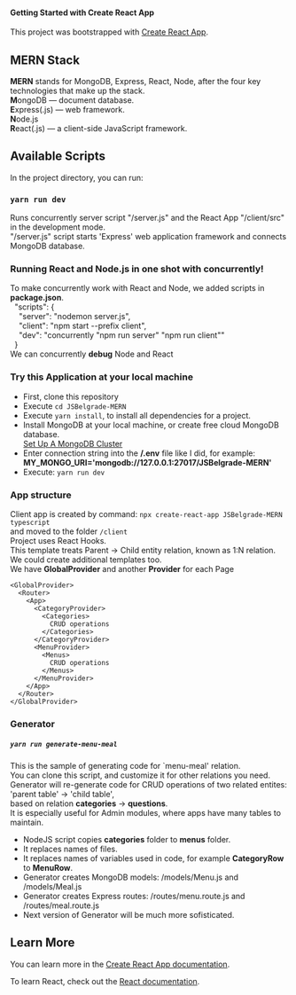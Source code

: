#### Getting Started with Create React App

This project was bootstrapped with [Create React App](https://github.com/facebook/create-react-app).

## MERN Stack
**MERN** stands for MongoDB, Express, React, Node, after the four key technologies that make up the stack.\
**M**ongoDB — document database.\
**E**xpress(.js) — web framework.\
**N**ode.js\
**R**eact(.js) — a client-side JavaScript framework.

## Available Scripts

In the project directory, you can run:
### `yarn run dev`
Runs concurrently server script "/server.js" and the React App "/client/src" in the development mode.\
"/server.js" script starts 'Express' web application framework and connects MongoDB database.

### Running React and Node.js in one shot with concurrently!
To make concurrently work with React and Node, we added scripts in **package.json**.\
&nbsp;&nbsp;"scripts": {\
&nbsp;&nbsp;&nbsp;&nbsp;"server": "nodemon server.js",\
&nbsp;&nbsp;&nbsp;&nbsp;"client": "npm start --prefix client",\
&nbsp;&nbsp;&nbsp;&nbsp;"dev": "concurrently \"npm run server\" \"npm run client\""\
&nbsp;&nbsp;}\
We can concurrently **debug** Node and React

### Try this Application at your local machine
  *  First, clone this repository
  *  Execute `cd JSBelgrade-MERN`
  *  Execute `yarn install`, to install all dependencies for a project.
  *  Install MongoDB at your local machine, or create free cloud MongoDB database.\
    [Set Up A MongoDB Cluster](https://www.mongodb.com/basics/clusters/mongodb-cluster-setup)
  *  Enter connection string into the **/.env** file like I did, for example:
     **MY_MONGO_URI='mongodb://127.0.0.1:27017/JSBelgrade-MERN'**
  *  Execute: `yarn run dev`

### App structure
  Client app is created by command: `npx create-react-app JSBelgrade-MERN typescript`\
  and moved to the folder `/client`\
  Project uses React Hooks.\
  This template treats Parent -> Child entity relation, known as 1:N relation.\
  We could create additional templates too.\
  We have **GlobalProvider** and another **Provider** for each Page
  ```
  <GlobalProvider>
    <Router>
      <App>
        <CategoryProvider>
          <Categories>
            CRUD operations
          </Categories>
        </CategoryProvider>
        <MenuProvider>
          <Menus>
            CRUD operations
          </Menus>
        </MenuProvider>
      </App>
    </Router>
  </GlobalProvider>
```

### Generator
##### `yarn run generate-menu-meal`

This is the sample of generating code for `menu-meal' relation.\
You can clone this script, and customize it for other relations you need.\
Generator will re-generate code for CRUD operations of two related entites: 'parent table' -> 'child table',\
based on relation **categories** -> **questions**.\
It is especially useful for Admin modules, where apps have many tables to maintain.
  *  NodeJS script copies **categories** folder to **menus** folder.
  *  It replaces names of files.
  *  It replaces names of variables used in code, for example **CategoryRow** to **MenuRow**.
  *  Generator creates MongoDB models: /models/Menu.js and /models/Meal.js
  *  Generator creates Express routes: /routes/menu.route.js and /routes/meal.route.js
  *  Next version of Generator will be much more sofisticated.

## Learn More

You can learn more in the [Create React App documentation](https://facebook.github.io/create-react-app/docs/getting-started).

To learn React, check out the [React documentation](https://react.dev/).
